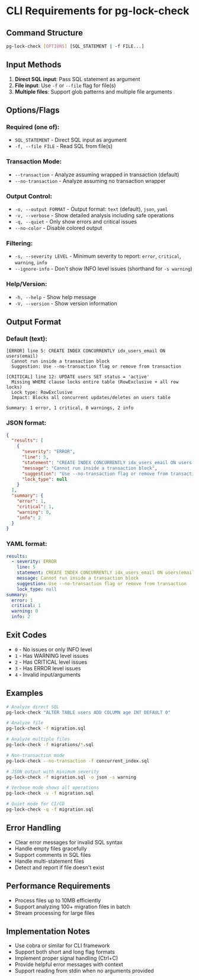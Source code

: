 # CLI Requirements for pg-lock-check

## Command Structure
```bash
pg-lock-check [OPTIONS] [SQL_STATEMENT | -f FILE...]
```

## Input Methods
1. **Direct SQL input**: Pass SQL statement as argument
2. **File input**: Use `-f` or `--file` flag for file(s)
3. **Multiple files**: Support glob patterns and multiple file arguments

## Options/Flags

### Required (one of):
- `SQL_STATEMENT` - Direct SQL input as argument
- `-f, --file FILE` - Read SQL from file(s)

### Transaction Mode:
- `--transaction` - Analyze assuming wrapped in transaction (default)
- `--no-transaction` - Analyze assuming no transaction wrapper

### Output Control:
- `-o, --output FORMAT` - Output format: `text` (default), `json`, `yaml`
- `-v, --verbose` - Show detailed analysis including safe operations
- `-q, --quiet` - Only show errors and critical issues
- `--no-color` - Disable colored output

### Filtering:
- `-s, --severity LEVEL` - Minimum severity to report: `error`, `critical`, `warning`, `info`
- `--ignore-info` - Don't show INFO level issues (shorthand for `-s warning`)

### Help/Version:
- `-h, --help` - Show help message
- `-V, --version` - Show version information

## Output Format

### Default (text):
```
[ERROR] line 5: CREATE INDEX CONCURRENTLY idx_users_email ON users(email)
  Cannot run inside a transaction block
  Suggestion: Use --no-transaction flag or remove from transaction

[CRITICAL] line 12: UPDATE users SET status = 'active'
  Missing WHERE clause locks entire table (RowExclusive + all row locks)
  Lock type: RowExclusive
  Impact: Blocks all concurrent updates/deletes on users table

Summary: 1 error, 1 critical, 0 warnings, 2 info
```

### JSON format:
```json
{
  "results": [
    {
      "severity": "ERROR",
      "line": 5,
      "statement": "CREATE INDEX CONCURRENTLY idx_users_email ON users(email)",
      "message": "Cannot run inside a transaction block",
      "suggestion": "Use --no-transaction flag or remove from transaction",
      "lock_type": null
    }
  ],
  "summary": {
    "error": 1,
    "critical": 1,
    "warning": 0,
    "info": 2
  }
}
```

### YAML format:
```yaml
results:
  - severity: ERROR
    line: 5
    statement: CREATE INDEX CONCURRENTLY idx_users_email ON users(email)
    message: Cannot run inside a transaction block
    suggestion: Use --no-transaction flag or remove from transaction
    lock_type: null
summary:
  error: 1
  critical: 1
  warning: 0
  info: 2
```

## Exit Codes
- `0` - No issues or only INFO level
- `1` - Has WARNING level issues
- `2` - Has CRITICAL level issues  
- `3` - Has ERROR level issues
- `4` - Invalid input/arguments

## Examples

```bash
# Analyze direct SQL
pg-lock-check "ALTER TABLE users ADD COLUMN age INT DEFAULT 0"

# Analyze file
pg-lock-check -f migration.sql

# Analyze multiple files
pg-lock-check -f migrations/*.sql

# Non-transaction mode
pg-lock-check --no-transaction -f concurrent_index.sql

# JSON output with minimum severity
pg-lock-check -f migration.sql -o json -s warning

# Verbose mode shows all operations
pg-lock-check -v -f migration.sql

# Quiet mode for CI/CD
pg-lock-check -q -f migration.sql
```

## Error Handling
- Clear error messages for invalid SQL syntax
- Handle empty files gracefully
- Support comments in SQL files
- Handle multi-statement files
- Detect and report if file doesn't exist

## Performance Requirements
- Process files up to 10MB efficiently
- Support analyzing 100+ migration files in batch
- Stream processing for large files

## Implementation Notes
- Use cobra or similar for CLI framework
- Support both short and long flag formats
- Implement proper signal handling (Ctrl+C)
- Provide helpful error messages with context
- Support reading from stdin when no arguments provided